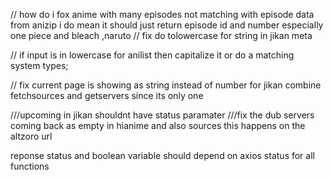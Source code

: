 // how do i fox anime with many episodes not matching with episode data from anizip i do mean it should just return episode id and number
especially one piece and bleach ,naruto
  // fix do tolowercase for string in jikan meta


  // if input is in lowercase for anilist then capitalize it or do a matching system types;

// fix current page is showing as string instead of number for jikan
  combine fetchsources and getservers since its only one


///upcoming in jikan shouldnt have status paramater
///fix the dub servers coming back as empty in hianime and also sources  this happens on the altzoro url


reponse status and boolean  variable should depend on axios status for all functions 